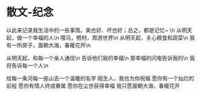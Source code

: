 # 散文-纪念
以此来记录我生活中的一些事情。美也好、坏也好；总之，都是记忆~ \n
从明天起，做一个幸福的人\n
喂马，劈材，周游世界\n
从明天起，关心粮食和蔬菜\n
我有一所房子，面朝大海，春暖花开\n

从明天起，和每一个亲人通信\n
告诉他们我的幸福\n
那幸福的闪电告诉我的\n
我将告诉每一个人\n

给每一条河每一座山去一个温暖的名字
陌生人，我也为你祝福
愿你有一个灿烂的前程
愿你有情人终成眷属
愿你在尘世获得幸福
我只愿面朝大海，春暖花开
